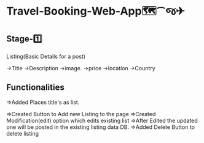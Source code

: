 # Travel-Booking-Web-App🗺️⁀જ✈︎

## Stage-1️⃣
Listing(Basic Details for a post)

->Title
->Description
->image.
->price
->location
->Country

## Functionalities 

=>Added Places title's as list.

=>Created Button to Add new Listing to the page
=>Created Modification(edit) option which edits existing list 
=>After Edited the updated one will be posted in the existing listing data DB.
=>Added Delete Button to delete listing

